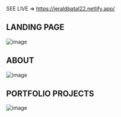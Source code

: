 SEE LIVE => https://jeraldbatal22.netlify.app/

## LANDING PAGE 

![image](https://user-images.githubusercontent.com/80327905/140630185-12414ab6-af71-4cc6-b09e-26760567888b.png)

## ABOUT 

![image](https://user-images.githubusercontent.com/80327905/140630203-99f081f3-a9b5-4a0d-b27d-d8c01b7dc909.png)

## PORTFOLIO PROJECTS

![image](https://user-images.githubusercontent.com/80327905/140630218-351454b5-1aa5-426f-b15b-e80ab22e5041.png)
